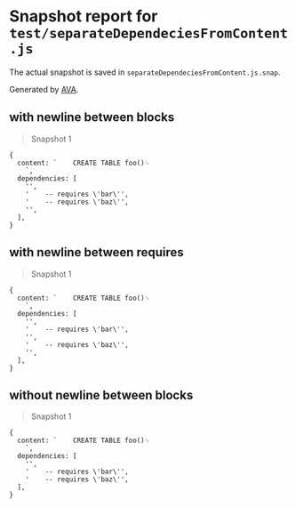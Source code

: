# Snapshot report for `test/separateDependeciesFromContent.js`

The actual snapshot is saved in `separateDependeciesFromContent.js.snap`.

Generated by [AVA](https://ava.li).

## with newline between blocks

> Snapshot 1

    {
      content: `    CREATE TABLE foo()␊
        `,
      dependencies: [
        '',
        '    -- requires \'bar\'',
        '    -- requires \'baz\'',
        '',
      ],
    }

## with newline between requires

> Snapshot 1

    {
      content: `    CREATE TABLE foo()␊
        `,
      dependencies: [
        '',
        '    -- requires \'bar\'',
        '',
        '    -- requires \'baz\'',
        '',
      ],
    }

## without newline between blocks

> Snapshot 1

    {
      content: `    CREATE TABLE foo()␊
        `,
      dependencies: [
        '',
        '    -- requires \'bar\'',
        '    -- requires \'baz\'',
      ],
    }
